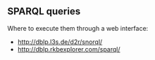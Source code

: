 ## SPARQL queries

Where to execute them through a web interface:
* http://dblp.l3s.de/d2r/snorql/
* http://dblp.rkbexplorer.com/sparql/
